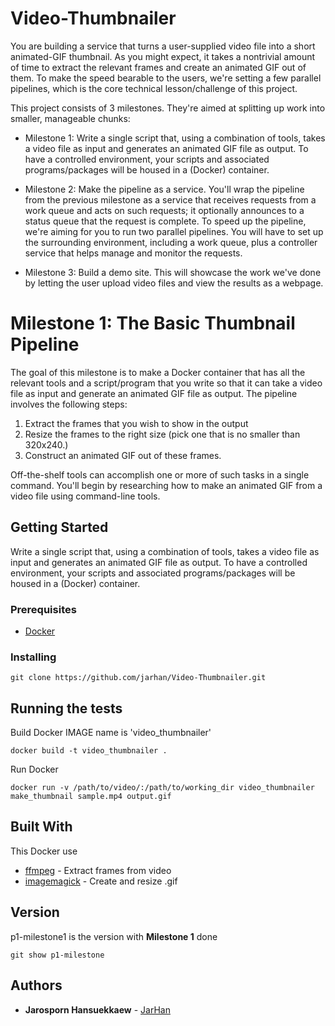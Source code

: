 # Video-Thumbnailer
You are building a service that turns a user-supplied video file into a short animated-GIF thumbnail. As you might expect, it takes a nontrivial amount of time to extract the relevant frames and create an animated GIF out of them. To make the speed bearable to the users, we're setting a few parallel pipelines, which is the core technical lesson/challenge of this project.

This project consists of 3 milestones. They're aimed at splitting up work into smaller, manageable chunks:

* Milestone 1: Write a single script that, using a combination of tools, takes a video file as input and generates an animated GIF file as output. To have a controlled environment, your scripts and associated programs/packages will be housed in a (Docker) container.

* Milestone 2: Make the pipeline as a service. You'll wrap the pipeline from the previous milestone as a service that receives requests from a work queue and acts on such requests; it optionally announces to a status queue that the request is complete. To speed up the pipeline, we're aiming for you to run two parallel pipelines. You will have to set up the surrounding environment, including a work queue, plus a controller service that helps manage and monitor the requests.

* Milestone 3: Build a demo site. This will showcase the work we've done by letting the user upload video files and view the results as a webpage.


# Milestone 1: The Basic Thumbnail Pipeline
The goal of this milestone is to make a Docker container that has all the relevant tools and a script/program that you write so that it can take a video file as input and generate an animated GIF file as output. The pipeline involves the following steps:

1. Extract the frames that you wish to show in the output
2. Resize the frames to the right size (pick one that is no smaller than 320x240.)
3. Construct an animated GIF out of these frames.

Off-the-shelf tools can accomplish one or more of such tasks in a single command. You'll begin by researching how to make an animated GIF from a video file using command-line tools.

## Getting Started
Write a single script that, using a combination of tools, takes a video file as input and generates an animated GIF file as output. To have a controlled environment, your scripts and associated programs/packages will be housed in a (Docker) container.

### Prerequisites
* [Docker](https://www.docker.com/)

### Installing
```
git clone https://github.com/jarhan/Video-Thumbnailer.git
```

## Running the tests

Build Docker IMAGE name is 'video_thumbnailer'
```
docker build -t video_thumbnailer .
```
Run Docker
```
docker run -v /path/to/video/:/path/to/working_dir video_thumbnailer make_thumbnail sample.mp4 output.gif
```

## Built With
This Docker use 
* [ffmpeg](https://www.ffmpeg.org/) - Extract frames from video
* [imagemagick](http://www.imagemagick.org/script/index.php) - Create and resize .gif

## Version
p1-milestone1 is the version with **Milestone 1** done
```
git show p1-milestone
```

## Authors
* **Jarosporn Hansuekkaew** - [JarHan](https://github.com/jarhan)
